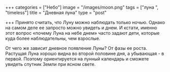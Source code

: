 +++
categories = ["Небо"]
image = "/images/moon.png"
tags = ["луна ", "timeless"]
title = "Дневная луна"
type = "post"

+++
Принято считать, что Луну можно наблюдать только ночью. Однако на самом деле ее запросто можно увидеть и днем. И кстати, именно этот вопрос «почему Луна на небе днем» часто задают дети, которые куда более наблюдательны, чем взрослые.  
  
От чего же зависит дневное появление Луны? От фазы ее роста. Растущая Луна хорошо видна во второй половине дня, а убывающая - в первой. Поэтому ориентируется на лунный календарь и сможете увидеть спутник Земли при ясном свете.